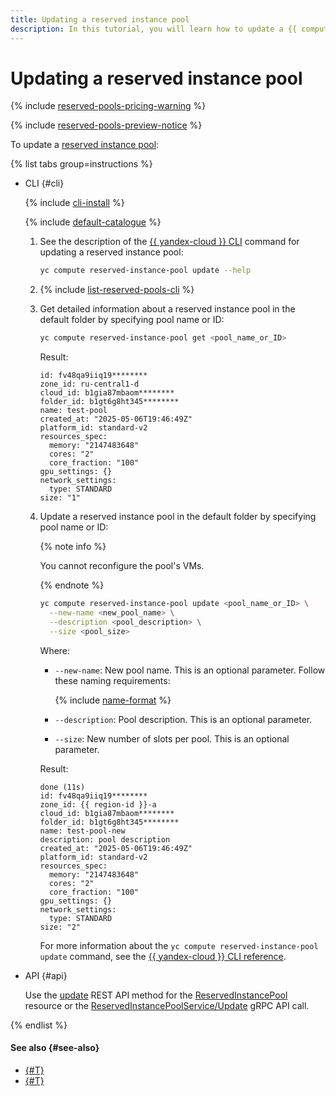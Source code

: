 ```yaml
---
title: Updating a reserved instance pool
description: In this tutorial, you will learn how to update a {{ compute-full-name }} reserved instance pool.
---
```


# Updating a reserved instance pool

{% include [reserved-pools-pricing-warning](../../../_includes/compute/reserved-pools-pricing-warning.md) %}

{% include [reserved-pools-preview-notice](../../../_includes/compute/reserved-pools-preview-notice.md) %}

To update a [reserved instance pool](../../concepts/reserved-pools.md):

{% list tabs group=instructions %}

- CLI {#cli}

  {% include [cli-install](../../../_includes/cli-install.md) %}

  {% include [default-catalogue](../../../_includes/default-catalogue.md) %}

  1. See the description of the [{{ yandex-cloud }} CLI](../../../cli/index.yaml) command for updating a reserved instance pool:

      ```bash
      yc compute reserved-instance-pool update --help
      ```
  1. {% include [list-reserved-pools-cli](../../../_includes/compute/list-reserved-pools-cli.md) %}
  1. Get detailed information about a reserved instance pool in the default folder by specifying pool name or ID:

      ```bash
      yc compute reserved-instance-pool get <pool_name_or_ID>
      ```

      Result:

      ```text
      id: fv48qa9iiq19********
      zone_id: ru-central1-d
      cloud_id: b1gia87mbaom********
      folder_id: b1gt6g8ht345********
      name: test-pool
      created_at: "2025-05-06T19:46:49Z"
      platform_id: standard-v2
      resources_spec:
        memory: "2147483648"
        cores: "2"
        core_fraction: "100"
      gpu_settings: {}
      network_settings:
        type: STANDARD
      size: "1"
      ```
  1. Update a reserved instance pool in the default folder by specifying pool name or ID:

      {% note info %}

      You cannot reconfigure the pool's VMs.

      {% endnote %}

      ```bash
      yc compute reserved-instance-pool update <pool_name_or_ID> \
        --new-name <new_pool_name> \
        --description <pool_description> \
        --size <pool_size>
      ```

      Where:
      * `--new-name`: New pool name. This is an optional parameter. Follow these naming requirements:

          {% include [name-format](../../../_includes/name-format.md) %}

      * `--description`: Pool description. This is an optional parameter.
      * `--size`: New number of slots per pool. This is an optional parameter.

      Result:

      ```text
      done (11s)
      id: fv48qa9iiq19********
      zone_id: {{ region-id }}-a
      cloud_id: b1gia87mbaom********
      folder_id: b1gt6g8ht345********
      name: test-pool-new
      description: pool description
      created_at: "2025-05-06T19:46:49Z"
      platform_id: standard-v2
      resources_spec:
        memory: "2147483648"
        cores: "2"
        core_fraction: "100"
      gpu_settings: {}
      network_settings:
        type: STANDARD
      size: "2"
      ```

      For more information about the `yc compute reserved-instance-pool update` command, see the [{{ yandex-cloud }} CLI reference](../../../cli/cli-ref/compute/cli-ref/reserved-instance-pool/update.md).

- API {#api}

  Use the [update](../../api-ref/ReservedInstancePool/update.md) REST API method for the [ReservedInstancePool](../../api-ref/ReservedInstancePool/index.md) resource or the [ReservedInstancePoolService/Update](../../api-ref/grpc/ReservedInstancePool/update.md) gRPC API call.

{% endlist %}

#### See also {#see-also}

* [{#T}](./manage-pool-vms.md)
* [{#T}](../../concepts/reserved-pools.md)